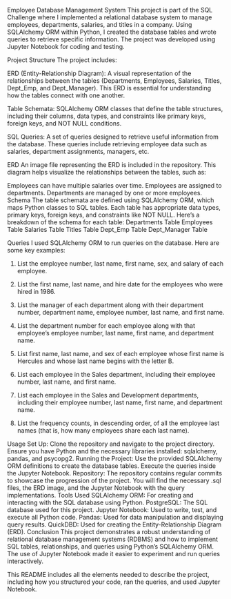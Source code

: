 Employee Database Management System
This project is part of the SQL Challenge where I implemented a relational database system to manage employees, departments, salaries, and titles in a company. Using SQLAlchemy ORM within Python, I created the database tables and wrote queries to retrieve specific information. The project was developed using Jupyter Notebook for coding and testing.

Project Structure
The project includes:

ERD (Entity-Relationship Diagram): A visual representation of the relationships between the tables (Departments, Employees, Salaries, Titles, Dept_Emp, and Dept_Manager). This ERD is essential for understanding how the tables connect with one another.

Table Schemata: SQLAlchemy ORM classes that define the table structures, including their columns, data types, and constraints like primary keys, foreign keys, and NOT NULL conditions.

SQL Queries: A set of queries designed to retrieve useful information from the database. These queries include retrieving employee data such as salaries, department assignments, managers, etc.

ERD
An image file representing the ERD is included in the repository. This diagram helps visualize the relationships between the tables, such as:

Employees can have multiple salaries over time.
Employees are assigned to departments.
Departments are managed by one or more employees.
Schema
The table schemata are defined using SQLAlchemy ORM, which maps Python classes to SQL tables. Each table has appropriate data types, primary keys, foreign keys, and constraints like NOT NULL. Here’s a breakdown of the schema for each table:
Departments Table
Employees Table
Salaries Table
Titles Table
Dept_Emp Table
Dept_Manager Table

Queries
I used SQLAlchemy ORM to run queries on the database. Here are some key examples:
1. List the employee number, last name, first name, sex, and salary of each employee.

2. List the first name, last name, and hire date for the employees who were hired in 1986.

3. List the manager of each department along with their department number, department name, employee number, last name, and first name.

4. List the department number for each employee along with that employee’s employee number, last name, first name, and department name.

5. List first name, last name, and sex of each employee whose first name is Hercules and whose last name begins with the letter B.

6. List each employee in the Sales department, including their employee number, last name, and first name.

7. List each employee in the Sales and Development departments, including their employee number, last name, first name, and department name.

8. List the frequency counts, in descending order, of all the employee last names (that is, how many employees share each last name).

Usage
Set Up:
Clone the repository and navigate to the project directory.
Ensure you have Python and the necessary libraries installed: sqlalchemy, pandas, and psycopg2.
Running the Project:
Use the provided SQLAlchemy ORM definitions to create the database tables.
Execute the queries inside the Jupyter Notebook.
Repository:
The repository contains regular commits to showcase the progression of the project.
You will find the necessary .sql files, the ERD image, and the Jupyter Notebook with the query implementations.
Tools Used
SQLAlchemy ORM: For creating and interacting with the SQL database using Python.
PostgreSQL: The SQL database used for this project.
Jupyter Notebook: Used to write, test, and execute all Python code.
Pandas: Used for data manipulation and displaying query results.
QuickDBD: Used for creating the Entity-Relationship Diagram (ERD).
Conclusion
This project demonstrates a robust understanding of relational database management systems (RDBMS) and how to implement SQL tables, relationships, and queries using Python’s SQLAlchemy ORM. The use of Jupyter Notebook made it easier to experiment and run queries interactively.

This README includes all the elements needed to describe the project, including how you structured your code, ran the queries, and used Jupyter Notebook.
